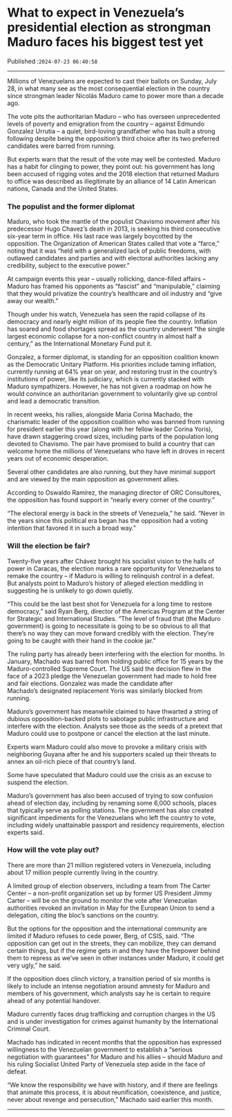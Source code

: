 # What to expect in Venezuela’s presidential election as strongman Maduro faces his biggest test yet

Published :`2024-07-23 06:40:58`

---

Millions of Venezuelans are expected to cast their ballots on Sunday, July 28, in what many see as the most consequential election in the country since strongman leader Nicolás Maduro came to power more than a decade ago.

The vote pits the authoritarian Maduro – who has overseen unprecedented levels of poverty and emigration from the country – against Edmundo Gonzalez Urrutia – a quiet, bird-loving grandfather who has built a strong following despite being the opposition’s third choice after its two preferred candidates were barred from running.

But experts warn that the result of the vote may well be contested. Maduro has a habit for clinging to power, they point out: his government has long been accused of rigging votes and the 2018 election that returned Maduro to office was described as illegitimate by an alliance of 14 Latin American nations, Canada and the United States.

### The populist and the former diplomat

Maduro, who took the mantle of the populist Chavismo movement after his predecessor Hugo Chavez’s death in 2013, is seeking his third consecutive six-year term in office. His last race was largely boycotted by the opposition. The Organization of American States called that vote a “farce,” noting that it was “held with a generalized lack of public freedoms, with outlawed candidates and parties and with electoral authorities lacking any credibility, subject to the executive power.”

At campaign events this year – usually rollicking, dance-filled affairs – Maduro has framed his opponents as “fascist” and “manipulable,” claiming that they would privatize the country’s healthcare and oil industry and “give away our wealth.”

Though under his watch, Venezuela has seen the rapid collapse of its democracy and nearly eight million of its people flee the country. Inflation has soared and food shortages spread as the country underwent “the single largest economic collapse for a non-conflict country in almost half a century,” as the International Monetary Fund put it.

Gonzalez, a former diplomat, is standing for an opposition coalition known as the Democratic Unitary Platform. His priorities include taming inflation, currently running at 64% year on year, and restoring trust in the country’s institutions of power, like its judiciary, which is currently stacked with Maduro sympathizers. However, he has not given a roadmap on how he would convince an authoritarian government to voluntarily give up control and lead a democratic transition.

In recent weeks, his rallies, alongside Maria Corina Machado, the charismatic leader of the opposition coalition who was banned from running for president earlier this year (along with her fellow leader Corina Yoris), have drawn staggering crowd sizes, including parts of the population long devoted to Chavismo. The pair have promised to build a country that can welcome home the millions of Venezuelans who have left in droves in recent years out of economic desperation.

Several other candidates are also running, but they have minimal support and are viewed by the main opposition as government allies.

According to Oswaldo Ramírez, the managing director of ORC Consultores, the opposition has found support in “nearly every corner of the country.”

“The electoral energy is back in the streets of Venezuela,” he said. “Never in the years since this political era began has the opposition had a voting intention that favored it in such a broad way.”

### Will the election be fair?

Twenty-five years after Chávez brought his socialist vision to the halls of power in Caracas, the election marks a rare opportunity for Venezuelans to remake the country – if Maduro is willing to relinquish control in a defeat. But analysts point to Maduro’s history of alleged election meddling in suggesting he is unlikely to go down quietly.

“This could be the last best shot for Venezuela for a long time to restore democracy,” said Ryan Berg, director of the Americas Program at the Center for Strategic and International Studies. “The level of fraud that (the Maduro government) is going to necessitate is going to be so obvious to all that there’s no way they can move forward credibly with the election. They’re going to be caught with their hand in the cookie jar.”

The ruling party has already been interfering with the election for months. In January, Machado was barred from holding public office for 15 years by the Maduro-controlled Supreme Court. The US said the decision flew in the face of a 2023 pledge the Venezuelan government had made to hold free and fair elections. Gonzalez was made the candidate after Machado’s designated replacement Yoris was similarly blocked from running.

Maduro’s government has meanwhile claimed to have thwarted a string of dubious opposition-backed plots to sabotage public infrastructure and interfere with the election. Analysts see those as the seeds of a pretext that Maduro could use to postpone or cancel the election at the last minute.

Experts warn Maduro could also move to provoke a military crisis with neighboring Guyana after he and his supporters scaled up their threats to annex an oil-rich piece of that country’s land.

Some have speculated that Maduro could use the crisis as an excuse to suspend the election.

Maduro’s government has also been accused of trying to sow confusion ahead of election day, including by renaming some 6,000 schools, places that typically serve as polling stations. The government has also created significant impediments for the Venezuelans who left the country to vote, including widely unattainable passport and residency requirements, election experts said.

### How will the vote play out?

There are more than 21 million registered voters in Venezuela, including about 17 million people currently living in the country.

A limited group of election observers, including a team from The Carter Center – a non-profit organization set up by former US President Jimmy Carter – will be on the ground to monitor the vote after Venezuelan authorities revoked an invitation in May for the European Union to send a delegation, citing the bloc’s sanctions on the country.

But the options for the opposition and the international community are limited if Maduro refuses to cede power, Berg, of CSIS, said. “The opposition can get out in the streets, they can mobilize, they can demand certain things, but if the regime gets in and they have the firepower behind them to repress as we’ve seen in other instances under Maduro, it could get very ugly,” he said.

If the opposition does clinch victory, a transition period of six months is likely to include an intense negotiation around amnesty for Maduro and members of his government, which analysts say he is certain to require ahead of any potential handover.

Maduro currently faces drug trafficking and corruption charges in the US and is under investigation for crimes against humanity by the International Criminal Court.

Machado has indicated in recent months that the opposition has expressed willingness to the Venezuelan government to establish a “serious negotiation with guarantees” for Maduro and his allies – should Maduro and his ruling Socialist United Party of Venezuela step aside in the face of defeat.

“We know the responsibility we have with history, and if there are feelings that animate this process, it is about reunification, coexistence, and justice, never about revenge and persecution,” Machado said earlier this month.

---

